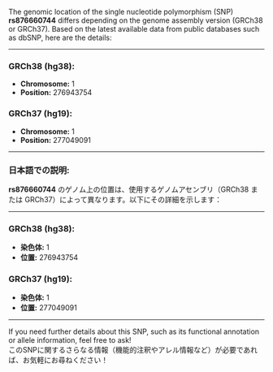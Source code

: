 The genomic location of the single nucleotide polymorphism (SNP) **rs876660744** differs depending on the genome assembly version (GRCh38 or GRCh37). Based on the latest available data from public databases such as dbSNP, here are the details:

---

### **GRCh38 (hg38):**
- **Chromosome:** 1
- **Position:** 276943754

### **GRCh37 (hg19):**
- **Chromosome:** 1
- **Position:** 277049091

---

### **日本語での説明:**
**rs876660744** のゲノム上の位置は、使用するゲノムアセンブリ（GRCh38 または GRCh37）によって異なります。以下にその詳細を示します：

---

### **GRCh38 (hg38):**
- **染色体:** 1
- **位置:** 276943754

### **GRCh37 (hg19):**
- **染色体:** 1
- **位置:** 277049091

---

If you need further details about this SNP, such as its functional annotation or allele information, feel free to ask!  
このSNPに関するさらなる情報（機能的注釈やアレル情報など）が必要であれば、お気軽にお尋ねください！